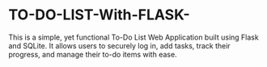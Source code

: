 # TO-DO-LIST-With-FLASK-
This is a simple, yet functional To-Do List Web Application built using Flask and SQLite. It allows users to securely log in, add tasks, track their progress, and manage their to-do items with ease.
